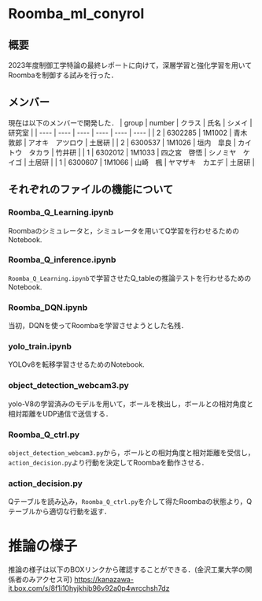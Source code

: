 # Roomba_ml_conyrol
## 概要
2023年度制御工学特論の最終レポートに向けて，深層学習と強化学習を用いてRoombaを制御する試みを行った．

## メンバー
現在は以下のメンバーで開発した．
| group | number | クラス | 氏名 | シメイ | 研究室 |
| ---- | ---- | ---- | ---- | ---- | ---- |
| 2 |	6302285	|	1M1002	|	青木　敦郎	|	アオキ　アツロウ		|	土居研	|
| 2 |	6300537	|	1M1026	|	垣内　皐良	|	カイトウ　タカラ		|	竹井研	|
| 1 |	6302012	|	1M1033	|	四之宮　啓悟	|	シノミヤ　ケイゴ		|	土居研	|
| 1 |	6300607	|	1M1066	|	山崎　楓	|	ヤマザキ　カエデ		|	土居研	|


## それぞれのファイルの機能について
### Roomba_Q_Learning.ipynb
Roombaのシミュレータと，シミュレータを用いてQ学習を行わせるためのNotebook.

### Roomba_Q_inference.ipynb
`Roomba_Q_Learning.ipynb`で学習させたQ_tableの推論テストを行わせるためのNotebook.

### Roomba_DQN.ipynb
当初，DQNを使ってRoombaを学習させようとした名残．

### yolo_train.ipynb
YOLOv8を転移学習させるためのNotebook.

### object_detection_webcam3.py
yolo-V8の学習済みのモデルを用いて，ボールを検出し，ボールとの相対角度と相対距離をUDP通信で送信する．

### Roomba_Q_ctrl.py
`object_detection_webcam3.py`から，ボールとの相対角度と相対距離を受信し，`action_decision.py`より行動を決定してRoombaを動作させる．

### action_decision.py
Qテーブルを読み込み，`Roomba_Q_ctrl.py`を介して得たRoombaの状態より，Qテーブルから適切な行動を返す．

# 推論の様子
推論の様子は以下のBOXリンクから確認することができる．(金沢工業大学の関係者のみアクセス可)
https://kanazawa-it.box.com/s/8f1i10hyjkhjb96v92a0p4wrcchsh7dz